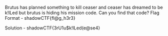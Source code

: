 Brutus has planned something to kill ceaser and ceaser has dreamed to be k!lLed but brutus is hiding his mission code. Can you find that code?
Flag Format - shadowCTF{fl@g_h3r3}

Solution - shadowCTF{3rU1u$k!lLed(e@se4}
